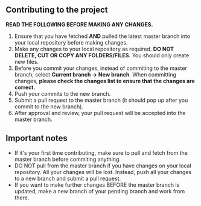 ## Contributing to the project

**READ THE FOLLOWING BEFORE MAKING ANY CHANGES.**

1. Ensure that you have fetched **AND** pulled the latest master branch into your local repository before making changes.
2. Make any changes to your local repository as required. **DO NOT DELETE, CUT OR COPY ANY FOLDERS/FILES.** You should only create new files.
3. Before you commit your changes, instead of commiting to the master branch, select **Current branch -> New branch**. When committing changes, **please check the changes list to ensure that the changes are correct.**
4. Push your commits to the new branch.
5. Submit a pull request to the master branch (it should pop up after you commit to the new branch).
6. After approval and review, your pull request will be accepted into the master branch.

## Important notes

- If it's your first time contributing, make sure to pull and fetch from the master branch before commiting anything.
- DO NOT pull from the master branch if you have changes on your local repository. All your changes will be lost. Instead, push all your changes to a new branch and submit a pull request.
- If you want to make further changes BEFORE the master branch is updated, make a new branch of your pending branch and work from there.
